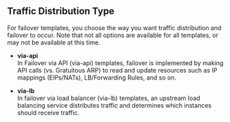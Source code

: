 ## Traffic Distribution Type
For failover templates, you choose the way you want traffic distribution and failover to occur. Note that not all options are available for all templates, or may not be available at this time. 


  - **via-api** <br> In Failover via API (via-api) templates, failover is implemented by making API calls (vs. Gratuitous ARP) to read and update resources such as IP mappings (EIPs/NATs), LB/Forwarding Rules, and so on. 

  - **via-lb** <br> In failover via load balancer (via-lb) templates, an upstream load balancing service distributes traffic and determines which instances should receive traffic.
